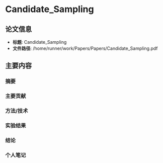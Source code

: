 # Candidate_Sampling

## 论文信息
- **标题**: Candidate_Sampling
- **文件路径**: /home/runner/work/Papers/Papers/Candidate_Sampling.pdf

## 主要内容

### 摘要


### 主要贡献


### 方法/技术


### 实验结果


### 结论


### 个人笔记


